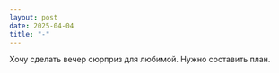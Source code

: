 ```yaml
---
layout: post
date: 2025-04-04
title: "-"
---
```

Хочу сделать вечер сюрприз для любимой. Нужно составить план.
